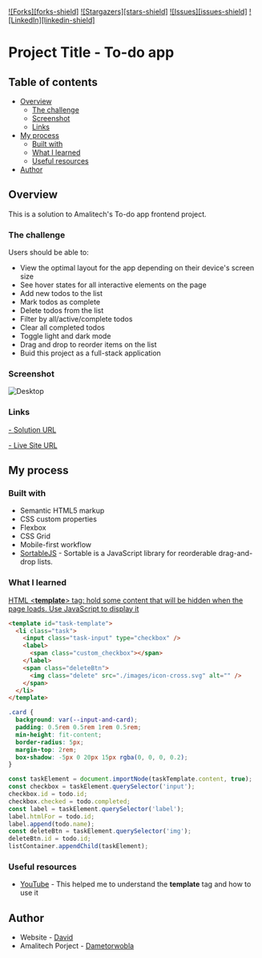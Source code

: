 [![Forks][forks-shield]](https://github.com/Dametorwobla/to-do_app/forks)
[![Stargazers][stars-shield]](https://github.com/Dametorwobla/to-do_app/stargazers)
[![Issues][issues-shield]](https://github.com/Dametorwobla/to-do_app/issues)
[![LinkedIn][linkedin-shield]](https://www.linkedin.com/in/david-ametorwobla-353224a1/)

# Project Title - To-do app

## Table of contents

- [Overview](#overview)
  - [The challenge](#the-challenge)
  - [Screenshot](#screenshot)
  - [Links](#links)
- [My process](#my-process)
  - [Built with](#built-with)
  - [What I learned](#what-i-learned)
  - [Useful resources](#useful-resources)
- [Author](#author)



## Overview
This is a solution to Amalitech's To-do app frontend project.

### The challenge

Users should be able to:

- View the optimal layout for the app depending on their device's screen size
- See hover states for all interactive elements on the page
- Add new todos to the list
- Mark todos as complete
- Delete todos from the list
- Filter by all/active/complete todos
- Clear all completed todos
- Toggle light and dark mode
- Drag and drop to reorder items on the list
- Buid this project as a full-stack application

### Screenshot

![Desktop](./desktop_cover.png)

### Links

[- Solution URL ](https://github.com/dametorwobla/to-do_app)

[- Live Site URL](https://amalitechtodoapp.netlify.app)

## My process

### Built with

- Semantic HTML5 markup
- CSS custom properties
- Flexbox
- CSS Grid
- Mobile-first workflow
- [SortableJS](https://github.com/SortableJS/Sortable/) - Sortable is a JavaScript library for reorderable drag-and-drop lists.

### What I learned

[HTML <**template**> tag: hold some content that will be hidden when the page loads. Use JavaScript to display it](https://developer.mozilla.org/en-US/docs/Web/HTML/Element/template)

```html
<template id="task-template">
  <li class="task">
    <input class="task-input" type="checkbox" />
    <label>
      <span class="custom_checkbox"></span>
    </label>
    <span class="deleteBtn">
      <img class="delete" src="./images/icon-cross.svg" alt="" />
    </span>
  </li>
</template>
```

```css
.card {
  background: var(--input-and-card);
  padding: 0.5rem 0.5rem 1rem 0.5rem;
  min-height: fit-content;
  border-radius: 5px;
  margin-top: 2rem;
  box-shadow: -5px 0 20px 15px rgba(0, 0, 0, 0.2);
}
```

```js
const taskElement = document.importNode(taskTemplate.content, true);
const checkbox = taskElement.querySelector('input');
checkbox.id = todo.id;
checkbox.checked = todo.completed;
const label = taskElement.querySelector('label');
label.htmlFor = todo.id;
label.append(todo.name);
const deleteBtn = taskElement.querySelector('img');
deleteBtn.id = todo.id;
listContainer.appendChild(taskElement);
```

### Useful resources

- [YouTube](https://www.youtube.com/watch?v=W7FaYfuwu70&t=1252s) - This helped me to understand the **template** tag and how to use it

## Author

- Website - [David](https://amalitechtodoapp.netlify.app)
- Amalitech Porject - [Dametorwobla](https://www.github.com/dametorwobla/to-do_app/)